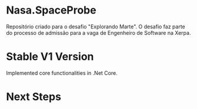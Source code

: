 # Nasa.SpaceProbe
Repositório criado para o desafio "Explorando Marte". O desafio faz parte do processo de admissão para a vaga de Engenheiro de Software na Xerpa.

# Stable V1 Version

Implemented core functionalities in .Net Core.

# Next Steps

